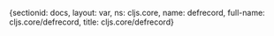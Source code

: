 {sectionid: docs, layout: var, ns: cljs.core, name: defrecord, full-name: cljs.core/defrecord,
  title: cljs.core/defrecord}
